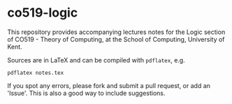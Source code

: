 # co519-logic

This repository provides accompanying lectures notes for the Logic section of CO519 - Theory of Computing, at the School of Computing, University of Kent.

Sources are in LaTeX and can be compiled with `pdflatex`, e.g.

    pdflatex notes.tex

If you spot any errors, please fork and submit a pull request, or add an 'Issue'. This is also a good way to include suggestions.

